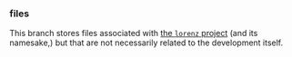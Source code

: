 ### files

This branch stores files associated with [the `lorenz` project](https://github.com/hughcoleman/lorenz) (and its namesake,) but that are not necessarily related to the development itself.
